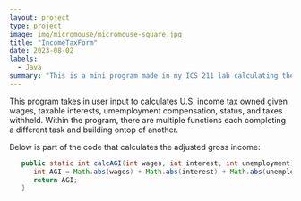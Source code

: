 ```yaml
---
layout: project
type: project
image: img/micromouse/micromouse-square.jpg
title: "IncomeTaxForm"
date: 2023-08-02
labels:
  - Java
summary: "This is a mini program made in my ICS 211 lab calculating the tax depending on status of the input information."
---
```


This program takes in user input to calculates U.S. income tax owned given wages, taxable interests, umemployment compensation, status, and taxes withheld. Within the program, there are multiple functions each completing a different task and building ontop of another.

Below is part of the code that calculates the adjusted gross income:

```Java
   public static int calcAGI(int wages, int interest, int unemployment) {
      int AGI = Math.abs(wages) + Math.abs(interest) + Math.abs(unemployment);
      return AGI;
   }
```
